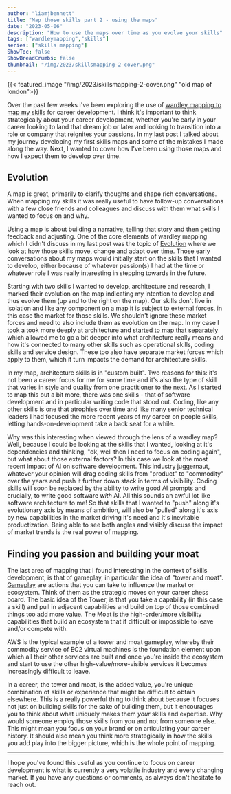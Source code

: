 ```yaml
---
author: "liamjbennett"
title: "Map those skills part 2 - using the maps"
date: "2023-05-06"
description: "How to use the maps over time as you evolve your skills"
tags: ["wardleymapping","skills"]
series: ["skills mapping"]
ShowToc: false
ShowBreadCrumbs: false
thumbnail: "/img/2023/skillsmapping-2-cover.png"
---
```


{{< featured_image "/img/2023/skillsmapping-2-cover.png" "old map of london">}}

Over the past few weeks I've been exploring the use of [wardley mapping to map my skills](https://www.liamjbennett.me/posts/2023-02-17-skills-mapping-part-1/) for career development. I think it's important to think strategically about your career development, whether you're early in your career looking to land that dream job or later and looking to transition into a role or company that reignites your passions. In my last post I talked about my journey developing my first skills maps and some of the mistakes I made along the way. Next, I wanted to cover how I've been using those maps and how I expect them to develop over time.

## Evolution

A map is great, primarily to clarify thoughts and shape rich conversations. When mapping my skills it was really useful to have follow-up conversations with a few close friends and colleagues and discuss with them what skills I wanted to focus on and why. 

Using a map is about building a narrative, telling that story and then getting feedback and adjusting. One of the core elements of wardley mapping which I didn't discuss in my last post was the topic of [Evolution](https://blog.gardeviance.org/2014/03/on-mapping-and-evolution-axis.html) where we look at how those skills move, change and adapt over time. Those early conversations about my maps would initially start on the skills that I wanted to develop, either because of whatever passion(s) I had at the time or whatever role I was really interesting in stepping towards in the future. 

Starting with two skills I wanted to develop, architecture and research, I marked their evolution on the map indicating my intention to develop and thus evolve them (up and to the right on the map). Our skills don't live in isolation and like any component on a map it is subject to external forces, in this case the market for those skills. We shouldn't ignore these market forces and need to also include them as evolution on the map. In my case I took a took more deeply at architecture and [started to map that separately](https://github.com/liamjbennett/skills-mapping/blob/main/architecture.wm) which allowed me to go a bit deeper into what architecture really means and how it's connected to many other skills such as operational skills, coding skills and service design. These too also have separate market forces which apply to them, which it turn impacts the demand for architecture skills.

In my map, architecture skills is in "custom built". Two reasons for this: it's not been a career focus for me for some time and it's also the type of skill that varies in style and quality from one practitioner to the next. As I started to map this out a bit more, there was one skills - that of software development and in particular writing code that stood out. Coding, like any other skills is one that atrophies over time and like many senior technical leaders I had focused the more recent years of my career on people skills, letting hands-on-development take a back seat for a while. 

Why was this interesting when viewed through the lens of a wardley map? Well, because I could be looking at the skills that I wanted, looking at it's dependencies and thinking, "ok, well then I need to focus on coding again", but what about those external factors? In this case we look at the most recent impact of AI on software development. This industry juggernaut, whatever your opinion will drag coding skills from "product" to "commodity" over the years and push it further down stack in terms of visibility. Coding skills will soon be replaced by the ability to write good AI prompts and crucially, to write good software _with_ AI. All this sounds an awful lot like software architecture to me! So that skills that I wanted to "push" along it's evolutionary axis by means of ambition, will also be "pulled" along it's axis by new capabilities in the market driving it's need and it's inevitable productization. Being able to see both angles and visibly discuss the impact of market trends is the real power of mapping.

## Finding you passion and building your moat

The last area of mapping that I found interesting in the context of skills development, is that of gameplay, in particular the idea of "tower and moat".
[Gameplay](https://wardleypedia.org/mediawiki/index.php/Gameplay_Patterns) are actions that you can take to influence the market or ecosystem. Think of them as the strategic moves on your career chess board. The basic idea of the Tower, is that you take a capability (in this case a skill) and pull in adjacent capabilities and build on top of those combined things too add more value. The Moat is the high-order/more visibility capabilities that build an ecosystem that if difficult or impossible to leave and/or compete with.

AWS is the typical example of a tower and moat gameplay, whereby their commodity service of EC2 virtual machines is the foundation element upon which all their other services are built and once you're inside the ecosystem and start to use the other high-value/more-visible services it becomes increasingly difficult to leave. 

In a career, the tower and moat, is the added value, you're unique combination of skills or experience that might be difficult to obtain elsewhere. This is a really powerful thing to think about because it focuses not just on building skills for the sake of building them, but it encourages you to think about what uniquely makes them _your_ skills and expertise. Why would someone employ those skills from you and not from someone else. This might mean you focus on your brand or on articulating your career history. It should also mean you think more strategically in how the skills you add play into the bigger picture, which is the whole point of mapping. 

---

I hope you've found this useful as you continue to focus on career development is what is currently a very volatile industry and every changing market. If you have any questions or comments, as always don't hesitate to reach out.